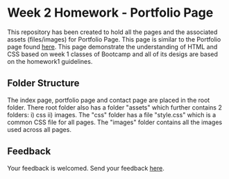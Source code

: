 # Week 2 Homework - Portfolio Page
<p> This repository has been created to hold all the pages and the associated assets (files/images) for Portfolio Page. This page is similar to the Portfolio page found <a href="https://bhaskar-tripathi.github.io/homework1/">here</a>. This page demonstrate the understanding of HTML and CSS based on week 1 classes of Bootcamp and all of its desigs are based on the homework1 guidelines.</p>

## Folder Structure
<p> The index page, portfolio page and contact page are placed in the root folder. There root folder also has a folder "assets" which further contains 2 folders: i) css ii) images. The "css" folder has a file "style.css" which is a common CSS file for all pages. The "images" folder contains all the images used across all pages.  </p>

## Feedback
<p> Your feedback is welcomed. Send your feedback <a href="mailto:bhaskar.tripathi@outlook.com?Subject=Portfolio%20Page%20-%20Feedback" target="_top">here</a>.</p>
